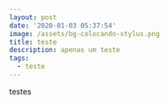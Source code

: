 ```yaml
---
layout: post
date: '2020-01-03 05:37:54'
image: /assets/bg-colocando-stylus.png
title: teste
description: apenas um teste
tags:
  - teste
---
```

testes
